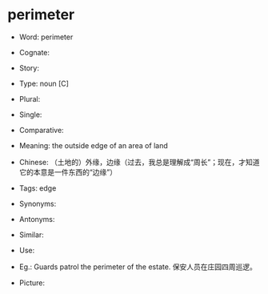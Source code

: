 # perimeter

- Word: perimeter
- Cognate: 
- Story: 

- Type: noun [C]
- Plural: 
- Single: 
- Comparative: 
- Meaning: the outside edge of an area of land
- Chinese: （土地的）外缘，边缘（过去，我总是理解成“周长”；现在，才知道它的本意是一件东西的“边缘”）
- Tags: edge
- Synonyms: 
- Antonyms: 
- Similar: 
- Use: 
- Eg.: Guards patrol the perimeter of the estate. 保安人员在庄园四周巡逻。
- Picture: 

